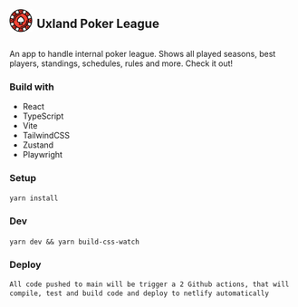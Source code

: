 <div style="display:flex;flex-direction:row;gap:8px;align-items:center">
<img style="width: 40px" src="./src/UI/assets/poker.png"/>
<h2>Uxland Poker League</h2>
</div>

An app to handle internal poker league. Shows all played seasons, best players, standings, schedules, rules and more. Check it out!

### Build with

- React
- TypeScript
- Vite
- TailwindCSS
- Zustand
- Playwright

### Setup

`yarn install`

### Dev

`yarn dev && yarn build-css-watch`

### Deploy

```
All code pushed to main will be trigger a 2 Github actions, that will compile, test and build code and deploy to netlify automatically
```
